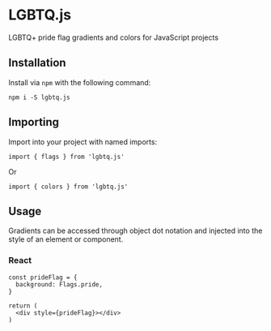 # LGBTQ.js

LGBTQ+ pride flag gradients and colors for JavaScript projects

## Installation

Install via `npm` with the following command: 

```
npm i -S lgbtq.js
```

## Importing

Import into your project with named imports:

```
import { flags } from 'lgbtq.js'
```

Or

```
import { colors } from 'lgbtq.js'
```

## Usage

Gradients can be accessed through object dot notation and injected into the style of an element or component.

### React

```
const prideFlag = {
  background: Flags.pride,
}

return (
  <div style={prideFlag}></div>
)
```


